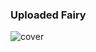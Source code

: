 ### Uploaded Fairy
![cover](https://raw.githubusercontent.com/LWFlouisa/UploadedFairy/main/images/scaledcover2.png)
